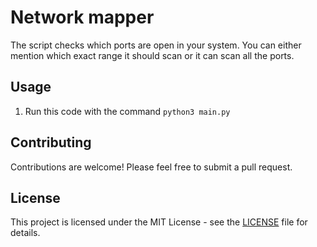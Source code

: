 # Network mapper
The script checks which ports are open in your system. You can either mention which exact range it should scan or it can scan all the ports. 
## Usage

1. Run this code with the command `python3 main.py`

## Contributing

Contributions are welcome! Please feel free to submit a pull request.

## License

This project is licensed under the MIT License - see the [LICENSE](LICENSE) file for details.

